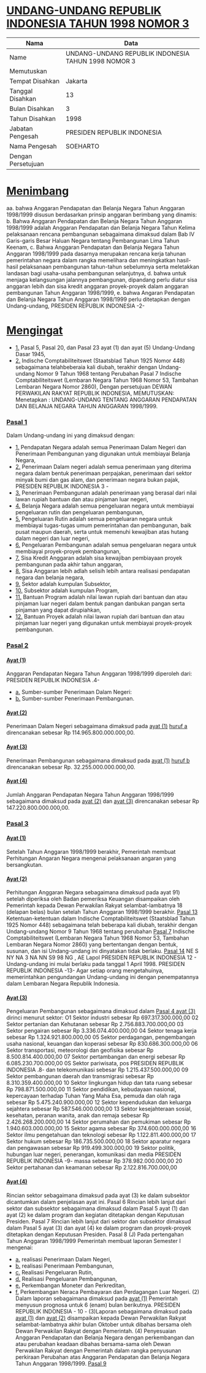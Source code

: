 # [UNDANG-UNDANG REPUBLIK INDONESIA TAHUN 1998 NOMOR 3](http://example.org/legal/document/uu/1998/3)

| Nama | Data |
| ------ | ----- |
|Name|UNDANG-UNDANG REPUBLIK INDONESIA TAHUN 1998 NOMOR 3|
|Memutuskan||
|Tempat Disahkan|Jakarta|
|Tanggal Disahkan|13|
|Bulan Disahkan|3|
|Tahun Disahkan|1998|
|Jabatan Pengesah|PRESIDEN REPUBLIK INDONESIA|
|Nama Pengesah|SOEHARTO|
|Dengan Persetujuan||
# [Menimbang](http://example.org/legal/document/uu/1998/3/menimbang)
aa. bahwa Anggaran Pendapatan dan Belanja Negara Tahun Anggaran 1998/1999 disusun berdasarkan prinsip anggaran berimbang yang dinamis: b. Bahwa Anggaran Pendapatan dan Belanja Negara Tahun Anggaran 1998/1999 adalah Anggaran Pendapatan dan Belanja Negara Tahun Kelima pelaksanaan rencana pembangunan sebagaimana dimaksud dalam Bab IV Garis-garis Besar Haluan Negara tentang Pembangunan Lima Tahun Keenam, c. Bahwa Anggaran Pendapatan dan Belanja Negara Tahun Anggaran 1998/1999 pada dasarnya merupakan rencana kerja tahunan pemerintahan negara dalam rangka memelihara dan meningkatkan hasil-hasil pelaksanaan pembangunan tahun-tahun sebelumnya serta meletakkan landasan bagi usaha-usaha pembangunan selanjutnya, d. bahwa untuk menjaga kelangsungan jalannya pembangunan, dipandang perlu diatur sisa anggaran lebih dan sisa kredit anggaran proyek-proyek dalam anggaran pembangunan Tahun Anggaran 1998/1999, e. bahwa Angaran Pendapatan dan Belanja Negara Tahun Anggaran 1998/1999 perlu ditetapkan dengan Undang-undang, PRESIDEN REPUBLIK INDONESIA -2-
# [Mengingat](http://example.org/legal/document/uu/1998/3/mengingat)

* [1.](http://example.org/legal/document/uu/1998/3/mengingat/point/0001) Pasal 5, Pasal 20, dan Pasal 23 ayat (1) dan ayat (5) Undang-Undang Dasar 1945,
* [2.](http://example.org/legal/document/uu/1998/3/mengingat/point/0002) Indische Comptabiliteitswet (Staatsblad Tahun 1925 Nomor 448) sebagaimana telahbeberaia kali diubah, terakhir dengan Undang-undang Nomor 9 Tahun 1968 tentang Perubahan Pasal 7 Indische Comptabiliteitswet (Lembaran Negara Tahun 1968 Nomor 53, Tambahan Lembaran Negara Nomor 2860), Dengan persetujuan DEWAN PERWAKILAN RAKYAT REPUBLIK INDONESIA, MEMUTUSKAN: Menetapkan : UNDANG-UNDANG TENTANG ANGGARAN PENDAPATAN DAN BELANJA NEGARA TAHUN ANGGARAN 1998/1999.

### [Pasal 1](http://example.org/legal/document/uu/1998/3/pasal/0001)
Dalam Undang-undang ini yang dimaksud dengan:
* [1.](http://example.org/legal/document/uu/1998/3/pasal/0001/version/19980313/point/0001) Pendapatan Negara adalah semua Penerimaan Dalam Negeri dan Penerimaan Pembangunan yang digunakan untuk membiayai Belanja Negara,
* [2.](http://example.org/legal/document/uu/1998/3/pasal/0001/version/19980313/point/0002) Penerimaan Dalam negeri adalah semua penerimaan yang diterima negara dalam bentuk penerimaan perpajakan, penerimaan dari sektor minyak bumi dan gas alam, dan penerimaan negara bukan pajak, PRESIDEN REPUBLIK INDONESIA 3 -
* [3.](http://example.org/legal/document/uu/1998/3/pasal/0001/version/19980313/point/0003) Penerimaan Pembangunan adalah penerimaan yang berasal dari nilai lawan rupiah bantuan dan atau pinjaman luar negeri,
* [4.](http://example.org/legal/document/uu/1998/3/pasal/0001/version/19980313/point/0004) Belanja Negara adalah semua pengeluaran negara untuk membiayai pengeluaran rutin dan pengeluaran pembangunan,
* [5.](http://example.org/legal/document/uu/1998/3/pasal/0001/version/19980313/point/0005) Pengeluaran Rutin adalah semua pengeluaran negara untuk membiayai tugas-tugas umum pemerintahan dan pembangunan, baik pusat maupun daerah, serta untuk memenuhi kewajiban atas hutang dalam negeri dan luar negeri,
* [6.](http://example.org/legal/document/uu/1998/3/pasal/0001/version/19980313/point/0006) Pengeluaran Pembangunan adalah semua pengeluaran negara untuk membiayai proyek-proyek pembangunan,
* [7.](http://example.org/legal/document/uu/1998/3/pasal/0001/version/19980313/point/0007) Sisa Kredit Anggaran adalah sisa kewajiban pembiayaan proyek pembangunan pada akhir tahun anggaran,
* [8.](http://example.org/legal/document/uu/1998/3/pasal/0001/version/19980313/point/0008) Sisa Anggaran lebih adlah selisih lebih antara realisasi pendapatan negara dan belanja negara,
* [9.](http://example.org/legal/document/uu/1998/3/pasal/0001/version/19980313/point/0009) Sektor adalah kumpulan Subsektor,
* [10.](http://example.org/legal/document/uu/1998/3/pasal/0001/version/19980313/point/0010) Subsektor adalah kumpulan Program,
* [11.](http://example.org/legal/document/uu/1998/3/pasal/0001/version/19980313/point/0011) Bantuan Program adalah nilai lawan rupiah dari bantuan dan atau pinjaman luar negeri dalam bentuk pangan danbukan pangan serta pinjaman yang dapat dirupiahkan,
* [12.](http://example.org/legal/document/uu/1998/3/pasal/0001/version/19980313/point/0012) Bantuan Proyek adalah nilai lawan rupiah dari bantuan dan atau pinjaman luar negeri yang digunakan untuk membiayai proyek-proyek pembangunan.


### [Pasal 2](http://example.org/legal/document/uu/1998/3/pasal/0002)

#### [Ayat (1)](http://example.org/legal/document/uu/1998/3/pasal/0002/version/19980313/ayat/0001)
Anggaran Pendapatan Negara Tahun Anggaran 1998/1999 diperoleh dari: PRESIDEN REPUBLIK INDONESIA .4-
* [a.](http://example.org/legal/document/uu/1998/3/pasal/0002/version/19980313/ayat/0001/point/a) Sumber-sumber Penerimaan Dalam Negeri:
* [b.](http://example.org/legal/document/uu/1998/3/pasal/0002/version/19980313/ayat/0001/point/b) Sumber-sumber Penerimaan Pembangunan.

#### [Ayat (2)](http://example.org/legal/document/uu/1998/3/pasal/0002/version/19980313/ayat/0002)
Penerimaan Dalam Negeri sebagaimana dimaksud pada [ayat (1)](http://example.org/legal/document/uu/1998/3/pasal/0002/version/19980313/ayat/0001) [huruf a](http://example.org/legal/document/uu/1998/3/pasal/0002/version/19980313/point/a) direncanakan sebesar Rp 114.965.800.000.000,00.

#### [Ayat (3)](http://example.org/legal/document/uu/1998/3/pasal/0002/version/19980313/ayat/0003)
Penerimaan Pembangunan sebagaimana dimaksud pada [ayat (1)](http://example.org/legal/document/uu/1998/3/pasal/0002/version/19980313/ayat/0001) [huruf b](http://example.org/legal/document/uu/1998/3/pasal/0002/version/19980313/point/b) direncanakan sebesar Rp. 32.255.000.000.000,00.

#### [Ayat (4)](http://example.org/legal/document/uu/1998/3/pasal/0002/version/19980313/ayat/0004)
Jumlah Anggaran Pendapatan Negara Tahun Anggaran 1998/1999 sebagaimana dimaksud pada [ayat (2)](http://example.org/legal/document/uu/1998/3/pasal/0002/version/19980313/ayat/0002) dan [ayat (3)](http://example.org/legal/document/uu/1998/3/pasal/0002/version/19980313/ayat/0003) direncanakan sebesar Rp 147.220.800.000.000,00.


### [Pasal 3](http://example.org/legal/document/uu/1998/3/pasal/0003)

#### [Ayat (1)](http://example.org/legal/document/uu/1998/3/pasal/0003/version/19980313/ayat/0001)
Setelah Tahun Anggaran 1998/1999 berakhir, Pemerintah membuat Perhitungan Angaran Negara mengenai pelaksanaan angaran yang bersangkutan.

#### [Ayat (2)](http://example.org/legal/document/uu/1998/3/pasal/0003/version/19980313/ayat/0002)
Perhitungan Anggaran Negara sebagaimana dimaksud pada ayat 91) setelah diperiksa oleh Badan pemeriksa Keuangan disampaikan oleh Pemerintah kepada Dewan Perwakilan Rakyat selambat-lambatnya 18 (delapan belas) bulan setelah Tahun Anggaran 1998/1999 berakhir. [Pasal 13](http://example.org/legal/document/uu/1998/3/pasal/0013) Ketentuan-ketentuan dalam Indische Comptabiliteitswet (Staatsblad Tahun 1925 Nomor 448) sebagaimana telah beberapa kali diubah, terakhir dengan Undang-undang Nomor 9 Tahun 1968 tentang perubahan [Pasal 7](http://example.org/legal/document/uu/1998/3/pasal/0007) Indische Comptabiliteitswet (Lembaran Negara Tahun 1968 Nomor 53, Tambahan Lembaran Negara Nomor 2860) yang bertentangan dengan bentuk, susunan, dan isi Undang-undang ini dinyatakan tidak berlaku. [Pasal 14](http://example.org/legal/document/uu/1998/3/pasal/0014) NE S NY NA 3 NA NN S9 98 NG , AE Lapol PRESIDEN REPUBLIK INDONESIA 12 - Undang-undang ini mulai berlaku pada tanggal 1 April 1998. PRESIDEN REPUBLIK INDONESIA -13- Agar setiap orang mengetahuinya, memerintahkan pengundangan Undang-undang ini dengan penempatannya dalam Lembaran Negara Republik Indonesia.

#### [Ayat (3)](http://example.org/legal/document/uu/1998/3/pasal/0003/version/19980313/ayat/0003)
Pengeluaran Pembangunan sebagaimana dimaksud dalam [Pasal 4 ayat (3)](http://example.org/legal/document/uu/1998/3/pasal/0003/version/19980313/ayat/0003) dirinci menurut sektor: O1 Sektor industri sebesar Rp 697.317.300.000,00 02 Sektor pertanian dan Kehutanan sebesar Rp 2.756.883.700.000,00 03 Sektor pengairan sebesar Rp 3.336.074.400.000,00 04 Sektor tenaga kerja sebesar Rp 1.324.921.800.000,00 05 Sektor perdagangan, pengembangan usaha nasional, keuangan dan koperasi sebesar Rp 830.686.300.000,00 06 Sektor transportasi, meteorologi dan geofisika sebesar Rp 8.500.814.400.000,00 07 Sektor pertambangan dan energi sebesar Rp 6.085.230.700.000,00 0S Sektor pariwisata, pos PRESIDEN REPUBLIK INDONESIA .8- dan telekomunikasi sebesar Rp 1.215.437.500.000,00 09 Sektor pembangunan daerah dan transmigrasi sebesar Rp 8.310.359.400.000,00 10 Sektor lingkungan hidup dan tata ruang sebesar Rp 798.871.500.000,00 11 Sektor pendidikan, kebudayaan nasional, kepercayaan terhadap Tuhan Yang Maha Esa, pemuda dan olah raga sebesar Rp 5.475.240.900.000,00 12 Sektor kependudukan dan keluarga sejahtera sebesar Rp 587.546.000.000,00 13 Sektor kesejahteraan sosial, kesehatan, peranan wanita, anak dan remaja sebesar Rp 2.426.268.200.000,00 14 Sektor perumahan dan pemukiman sebesar Rp 1.940.603.000.000,00 15 Sektor agama sebesar Rp 374.600.000.000,00 16 Sektor ilmu pengetahuan dan teknologi sebesar Rp 1.122.811.400.000,00 17 Sektor hukum sebesar Rp 186.735.500.000,00 18 Sektor aparatur negara dan pengawasan sebesar Rp 919.499.300.000,00 19 Sektor politik, hubungan luar negeri, penerangan, komunikasi dan media PRESIDEN REPUBLIK INDONESIA -9- massa sebesar Rp 378.982.000.000,00 20 Sektor pertahanan dan keamanan sebesar Rp 2.122.816.700.000,00

#### [Ayat (4)](http://example.org/legal/document/uu/1998/3/pasal/0003/version/19980313/ayat/0004)
Rincian sektor sebagaimana dimaksud pada ayat (3) ke dalam subsektor dicantumkan dalam penjelasan ayat ini. Pasal 6 Rincian lebih lanjut dari sektor dan subsektor sebagaimana dimaksud dalam Pasal 5 ayat (1) dan ayat (2) ke dalam program dan kegiatan ditetapkan dengan Keputusan Presiden. Pasal 7 Rincian lebih lanjut dari sektor dan subsektor dimaksud dalam Pasal 5 ayat (3) dan ayat (4) ke dalam program dan proyek-proyek ditetapkan dengan Keputusan Presiden. Pasal 8 (J) Pada pertengahan Tahun Anggaran 1998/1999 Pemerintah membuat laporan Semester I mengenai:
* [a.](http://example.org/legal/document/uu/1998/3/pasal/0003/version/19980313/ayat/0004/point/a) realisasi Penerimaan Dalam Negeri,
* [b.](http://example.org/legal/document/uu/1998/3/pasal/0003/version/19980313/ayat/0004/point/b) realisasi Penerimaan Pembangunan,
* [c.](http://example.org/legal/document/uu/1998/3/pasal/0003/version/19980313/ayat/0004/point/c) Realisasi Pengeluaran Rutin,
* [d.](http://example.org/legal/document/uu/1998/3/pasal/0003/version/19980313/ayat/0004/point/d) Realisasi Pengeluaran Pembangunan,
* [e.](http://example.org/legal/document/uu/1998/3/pasal/0003/version/19980313/ayat/0004/point/e) Perkembangan Moneter dan Perkreditan,
* [f.](http://example.org/legal/document/uu/1998/3/pasal/0003/version/19980313/ayat/0004/point/f) Perkembangan Neraca Pembayaran dan Perdagangan Luar Negeri. (2) Dalam laporan sebagaimana dimaksud pada [ayat (1)](http://example.org/legal/document/uu/1998/3/pasal/0003/version/19980313/ayat/0001) Pemerintah menyusun prognosa untuk 6 (enam) bulan berikutnya. PRESIDEN REPUBLIK INDONESIA - 10 - (3)Laporan sebagaimana dimaksud pada [ayat (1)](http://example.org/legal/document/uu/1998/3/pasal/0003/version/19980313/ayat/0001) dan [ayat (2)](http://example.org/legal/document/uu/1998/3/pasal/0003/version/19980313/ayat/0002) disampaikan kepada Dewan Perwakilan Rakyat selambat-lambatnya akhir bulan Oktober untuk dibahas bersama oleh Dewan Perwakilan Rakyat dengan Pemerintah. (4) Penyesuaian Anggaran Pendapatan dan Belanja Negara dengan perkembangan dan atau perubahan keadaan dibahas bersama-sama oleh Dewan Perwakilan Rakyat dengan Pemerintah dalam rangka penyusunan perkiraan Perubahan atas Anggaran Pendapatan dan Belanja Negara Tahun Anggaran 1998/1999. [Pasal 9](http://example.org/legal/document/uu/1998/3/pasal/0009)
